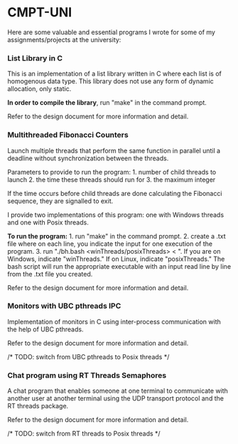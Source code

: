 # CMPT-UNI
  Here are some valuable and essential programs I wrote for some of my assignments/projects at the university:

### List Library in C
  This is an implementation of a list library written in C where each list is of homogenous data type. This library does not use any form of dynamic allocation, only static.
  
  **In order to compile the library**, run "make" in the command prompt.

  Refer to the design document for more information and detail.

### Multithreaded Fibonacci Counters
  Launch multiple threads that perform the same function in parallel until a deadline without synchronization between the threads. 

  Parameters to provide to run the program:
    1. number of child threads to launch
    2. the time these threads should run for
    3. the maximum integer

  If the time occurs before child threads are done calculating the Fibonacci sequence, they are signalled to exit.

  I provide two implementations of this program: one with Windows threads and one with Posix threads.
  
  **To run the program:**
    1. run "make" in the command prompt.
    2. create a .txt file where on each line, you indicate the input for one execution of the program.
    3. run "./bh.bash <winThreads/posixThreads> < <path-to-the-txt-input-file>". If you are on Windows, indicate "winThreads." If on Linux, indicate "posixThreads." The bash script will run the appropriate executable with an input read line by line from the .txt file you created.

  Refer to the design document for more information and detail.

### Monitors with UBC pthreads IPC
  Implementation of monitors in C using inter-process communication with the help of UBC pthreads.
  
  Refer to the design document for more information and detail.
  
  /* TODO: switch from UBC pthreads to Posix threads */
  
### Chat program using RT Threads Semaphores
  A chat program that enables someone at one terminal to communicate with another user at another terminal using the UDP transport protocol and the RT threads package.
  
  Refer to the design document for more information and detail.
  
  /* TODO: switch from RT threads to Posix threads */
  

